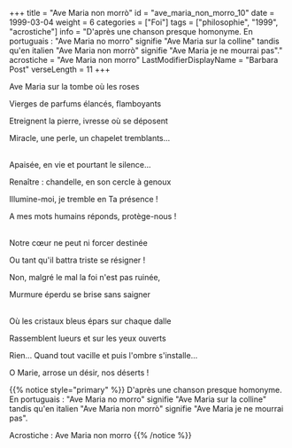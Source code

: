 +++
title = "Ave Maria non morrò"
id = "ave_maria_non_morro_10"
date = 1999-03-04
weight = 6
categories = ["Foi"]
tags = ["philosophie", "1999", "acrostiche"]
info = "D'après une chanson presque homonyme. En portuguais : \"Ave Maria no morro\" signifie \"Ave Maria sur la colline\" tandis qu'en italien \"Ave Maria non morrò\" signifie \"Ave Maria je ne mourrai pas\"."
acrostiche = "Ave Maria non morro"
LastModifierDisplayName = "Barbara Post"
verseLength = 11
+++

Ave Maria sur la tombe où les roses

Vierges de parfums élancés, flamboyants

Etreignent la pierre, ivresse où se déposent

Miracle, une perle, un chapelet tremblants...

 \
Apaisée, en vie et pourtant le silence...

Renaître : chandelle, en son cercle à genoux

Illumine-moi, je tremble en Ta présence !

A mes mots humains réponds, protège-nous !

 \
Notre cœur ne peut ni forcer destinée

Ou tant qu'il battra triste se résigner !

Non, malgré le mal la foi n'est pas ruinée,

Murmure éperdu se brise sans saigner

 \
Où les cristaux bleus épars sur chaque dalle

Rassemblent lueurs et sur les yeux ouverts

Rien... Quand tout vacille et puis l'ombre s'installe...

O Marie, arrose un désir, nos déserts !

{{% notice style="primary" %}}
D'après une chanson presque homonyme. En portuguais : \"Ave Maria no morro\" signifie \"Ave Maria sur la colline\" tandis qu'en italien \"Ave Maria non morrò\" signifie \"Ave Maria je ne mourrai pas\".

Acrostiche : Ave Maria non morro
{{% /notice %}}
